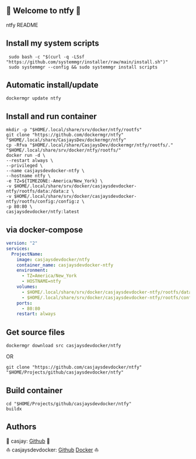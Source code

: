 ## 👋 Welcome to ntfy 🚀  

ntfy README  
  
  
## Install my system scripts  

```shell
 sudo bash -c "$(curl -q -LSsf "https://github.com/systemmgr/installer/raw/main/install.sh")"
 sudo systemmgr --config && sudo systemmgr install scripts  
```
  
## Automatic install/update  
  
```shell
dockermgr update ntfy
```
  
## Install and run container
  
```shell
mkdir -p "$HOME/.local/share/srv/docker/ntfy/rootfs"
git clone "https://github.com/dockermgr/ntfy" "$HOME/.local/share/CasjaysDev/dockermgr/ntfy"
cp -Rfva "$HOME/.local/share/CasjaysDev/dockermgr/ntfy/rootfs/." "$HOME/.local/share/srv/docker/ntfy/rootfs/"
docker run -d \
--restart always \
--privileged \
--name casjaysdevdocker-ntfy \
--hostname ntfy \
-e TZ=${TIMEZONE:-America/New_York} \
-v $HOME/.local/share/srv/docker/casjaysdevdocker-ntfy/rootfs/data:/data:z \
-v $HOME/.local/share/srv/docker/casjaysdevdocker-ntfy/rootfs/config:/config:z \
-p 80:80 \
casjaysdevdocker/ntfy:latest
```
  
## via docker-compose  
  
```yaml
version: "2"
services:
  ProjectName:
    image: casjaysdevdocker/ntfy
    container_name: casjaysdevdocker-ntfy
    environment:
      - TZ=America/New_York
      - HOSTNAME=ntfy
    volumes:
      - $HOME/.local/share/srv/docker/casjaysdevdocker-ntfy/rootfs/data:/data:z
      - $HOME/.local/share/srv/docker/casjaysdevdocker-ntfy/rootfs/config:/config:z
    ports:
      - 80:80
    restart: always
```
  
## Get source files  
  
```shell
dockermgr download src casjaysdevdocker/ntfy
```
  
OR
  
```shell
git clone "https://github.com/casjaysdevdocker/ntfy" "$HOME/Projects/github/casjaysdevdocker/ntfy"
```
  
## Build container  
  
```shell
cd "$HOME/Projects/github/casjaysdevdocker/ntfy"
buildx 
```
  
## Authors  
  
🤖 casjay: [Github](https://github.com/casjay) 🤖  
⛵ casjaysdevdocker: [Github](https://github.com/casjaysdevdocker) [Docker](https://hub.docker.com/u/casjaysdevdocker) ⛵  
